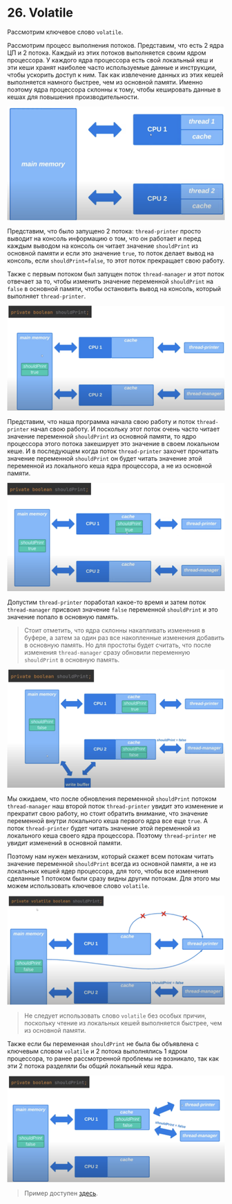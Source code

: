 # 26. Volatile

Рассмотрим ключевое слово `volatile`. 

Рассмотрим процесс выполнения потоков. Представим, что есть 2 ядра ЦП и 2 потока. Каждый из этих потоков выполняется
своим ядром процессора. У каждого ядра процессора есть свой локальный кеш и эти кеши хранят наиболее часто
используемые данные и инструкции, чтобы ускорить доступ к ним. Так как извлечение данных из этих кешей выполняется
намного быстрее, чем из основной памяти. Именно поэтому ядра процессора склонны к тому, чтобы кешировать данные в
кешах для повышения производительности.

![1_state](../images/26/1_state.png)

Представим, что было запущено 2 потока: `thread-printer` просто выводит на консоль информацию о том, что он работает
и перед каждым выводом на консоль он читает значение `shouldPrint` из основной памяти и если это значение `true`,
то поток делает вывод на консоль, если `shouldPrint=false`, то этот поток прекращает свою работу.

Также с первым потоком был запущен поток `thread-manager` и этот поток отвечает за то, чтобы изменить значение переменной
`shouldPrint` на `false` в основной памяти, чтобы остановить вывод на консоль, который выполняет `thread-printer`.

![2_state](../images/26/2_state.png)

Представим, что наша программа начала свою работу и поток `thread-printer` начал свою работу. И поскольку этот
поток очень часто читает значение переменной `shouldPrint` из основной памяти, то ядро процессора этого потока
закеширует это значение в своем локальном кеше. И в последующем когда поток `thread-printer` захочет прочитать
значение переменной `shouldPrint` он будет читать значение этой переменной из локального кеша ядра процессора, 
а не из основной памяти.

![3_state](../images/26/3_state.png)

Допустим `thread-printer` поработал какое-то время и затем поток `thread-manager` присвоил значение `false`
переменной `shouldPrint` и это значение попало в основную память. 

> Стоит отметить, что ядра склонны накапливать изменения в буфере, а затем за один раз все накопленные
> изменения добавить в основную память. Но для простоты будет считать, что после изменения `thread-manager`
> сразу обновили переменную `shouldPrint` в основную память.

![4_state](../images/26/4_state.png)

Мы ожидаем, что после обновления переменной `shouldPrint` потоком `thread-manager` наш второй поток 
`thread-printer` увидит это изменение и прекратит свою работу, но стоит обратить внимание, что значение
переменной внутри локального кеша первого ядра все еще `true`. А поток `thread-printer` будет читать значение
этой переменной из локального кеша своего ядра процессора. Поэтому `thread-printer` не увидит изменений
в основной памяти. 

Поэтому нам нужен механизм, который скажет всем потокам читать значение переменной `shouldPrint` всегда
из основной памяти, а не из локальных кешей ядер процессора, для того, чтобы все изменения сделанные 1 потоком
были сразу видны другим потокам. Для этого мы можем использовать ключевое слово `volatile`.

![5_state](../images/26/5_state.png)

> Не следует использовать слово `volatile` без особых причин, поскольку чтение из локальных кешей
> выполняется быстрее, чем из основной памяти.

Также если бы переменная `shouldPrint` не была бы объявлена с ключевым словом `volatile` и 2 потока
выполнялись 1 ядром процессора, то ранее рассмотренной проблемы не возникало, так как эти 2 потока
разделяли бы общий локальный кеш ядра.

![6_state](../images/26/6_state.png)

> Пример доступен [здесь](../examples/26/src/Main.java).